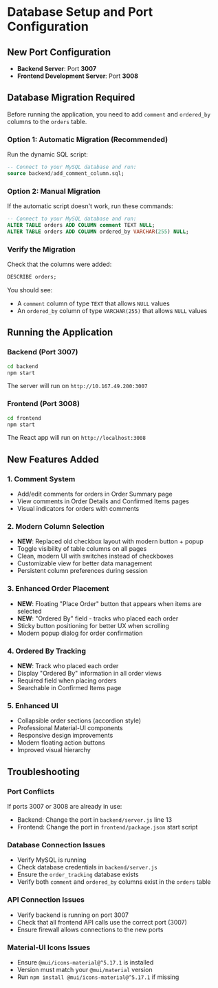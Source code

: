 # Database Setup and Port Configuration

## New Port Configuration
- **Backend Server**: Port **3007**
- **Frontend Development Server**: Port **3008**

## Database Migration Required

Before running the application, you need to add `comment` and `ordered_by` columns to the `orders` table.

### Option 1: Automatic Migration (Recommended)
Run the dynamic SQL script:
```sql
-- Connect to your MySQL database and run:
source backend/add_comment_column.sql;
```

### Option 2: Manual Migration
If the automatic script doesn't work, run these commands:
```sql
-- Connect to your MySQL database and run:
ALTER TABLE orders ADD COLUMN comment TEXT NULL;
ALTER TABLE orders ADD COLUMN ordered_by VARCHAR(255) NULL;
```

### Verify the Migration
Check that the columns were added:
```sql
DESCRIBE orders;
```

You should see:
- A `comment` column of type `TEXT` that allows `NULL` values
- An `ordered_by` column of type `VARCHAR(255)` that allows `NULL` values

## Running the Application

### Backend (Port 3007)
```bash
cd backend
npm start
```
The server will run on `http://10.167.49.200:3007`

### Frontend (Port 3008)
```bash
cd frontend
npm start
```
The React app will run on `http://localhost:3008`

## New Features Added

### 1. Comment System
- Add/edit comments for orders in Order Summary page
- View comments in Order Details and Confirmed Items pages
- Visual indicators for orders with comments

### 2. Modern Column Selection
- **NEW**: Replaced old checkbox layout with modern button + popup
- Toggle visibility of table columns on all pages
- Clean, modern UI with switches instead of checkboxes
- Customizable view for better data management
- Persistent column preferences during session

### 3. Enhanced Order Placement
- **NEW**: Floating "Place Order" button that appears when items are selected
- **NEW**: "Ordered By" field - tracks who placed each order
- Sticky button positioning for better UX when scrolling
- Modern popup dialog for order confirmation

### 4. Ordered By Tracking
- **NEW**: Track who placed each order
- Display "Ordered By" information in all order views
- Required field when placing orders
- Searchable in Confirmed Items page

### 5. Enhanced UI
- Collapsible order sections (accordion style)
- Professional Material-UI components
- Responsive design improvements
- Modern floating action buttons
- Improved visual hierarchy

## Troubleshooting

### Port Conflicts
If ports 3007 or 3008 are already in use:
- Backend: Change the port in `backend/server.js` line 13
- Frontend: Change the port in `frontend/package.json` start script

### Database Connection Issues
- Verify MySQL is running
- Check database credentials in `backend/server.js`
- Ensure the `order_tracking` database exists
- Verify both `comment` and `ordered_by` columns exist in the `orders` table

### API Connection Issues
- Verify backend is running on port 3007
- Check that all frontend API calls use the correct port (3007)
- Ensure firewall allows connections to the new ports

### Material-UI Icons Issues
- Ensure `@mui/icons-material@^5.17.1` is installed
- Version must match your `@mui/material` version
- Run `npm install @mui/icons-material@^5.17.1` if missing 